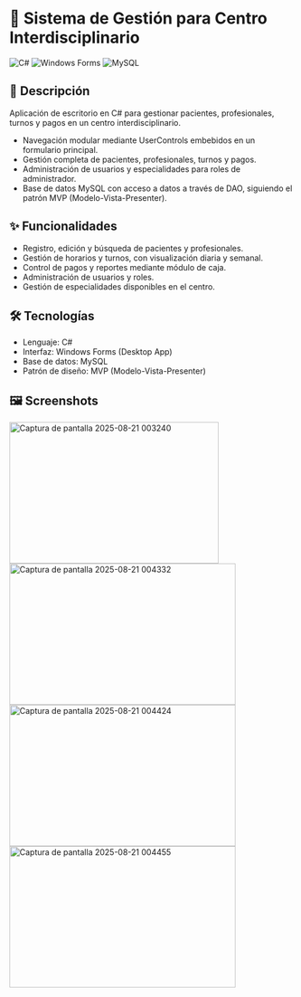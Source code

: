 # 🏥 Sistema de Gestión para Centro Interdisciplinario
![C#](https://img.shields.io/badge/Language-C%23-blue) ![Windows Forms](https://img.shields.io/badge/Platform-Windows_Forms-green) ![MySQL](https://img.shields.io/badge/Database-MySQL-orange)

## 🚀 Descripción
Aplicación de escritorio en C# para gestionar pacientes, profesionales, turnos y pagos en un centro interdisciplinario. 

- Navegación modular mediante UserControls embebidos en un formulario principal.
- Gestión completa de pacientes, profesionales, turnos y pagos.
- Administración de usuarios y especialidades para roles de administrador.
- Base de datos MySQL con acceso a datos a través de DAO, siguiendo el patrón MVP (Modelo-Vista-Presenter).

## ✨ Funcionalidades

- Registro, edición y búsqueda de pacientes y profesionales.
- Gestión de horarios y turnos, con visualización diaria y semanal.
- Control de pagos y reportes mediante módulo de caja.
- Administración de usuarios y roles.
- Gestión de especialidades disponibles en el centro.

## 🛠 Tecnologías

- Lenguaje: C#
- Interfaz: Windows Forms (Desktop App)
- Base de datos: MySQL
- Patrón de diseño: MVP (Modelo-Vista-Presenter)

## 🖼 Screenshots
<img width="370" height="250" alt="Captura de pantalla 2025-08-21 003240" src="https://github.com/user-attachments/assets/94cc85e5-914c-48f9-8c7d-96781408d7f7" />
<img width="400" height="250" alt="Captura de pantalla 2025-08-21 004332" src="https://github.com/user-attachments/assets/bb2c6649-2098-48d1-98c0-956e28b6615f" />
<img width="400" height="250" alt="Captura de pantalla 2025-08-21 004424" src="https://github.com/user-attachments/assets/cdd01e1d-9b2a-4917-8dcc-7ccea1e4290b" />
<img width="400" height="250" alt="Captura de pantalla 2025-08-21 004455" src="https://github.com/user-attachments/assets/43366122-d267-43a8-b468-318123939578" />
